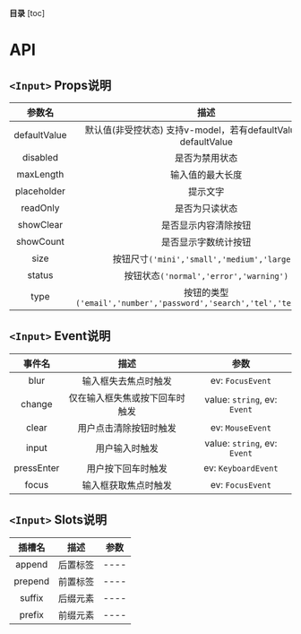 **目录**
[toc]

# API

## `<Input>` Props说明

|    参数名    |                                 描述                                  |     类型      |   默认值   |
| :----------: | :-------------------------------------------------------------------: | :-----------: | :--------: |
| defaultValue |  默认值(非受控状态) 支持v-model，若有defaultValue，值为defaultValue   |   `string`    |     -      |
|   disabled   |                            是否为禁用状态                             |   `boolean`   |  `false`   |
|  maxLength   |                           输入值的最大长度                            |   `number`    |   `100`    |
| placeholder  |                               提示文字                                |   `string`    |     -      |
|   readOnly   |                            是否为只读状态                             |   `boolean`   |  `false`   |
|  showClear   |                         是否显示内容清除按钮                          |   `boolean`   |  `false`   |
|  showCount   |                         是否显示字数统计按钮                          |   `boolean`   |  `false`   |
|     size     |              按钮尺寸`('mini','small','medium','large')`              |  `InputSize`  | `'medium'` |
|    status    |                按钮状态`('normal','error','warning')`                 | `InputStatus` | `'normal'` |
|     type     | 按钮的类型`('email','number','password','search','tel','text','url')` |  `InputType`  |  `'text'`  |

## `<Input>` Event说明

|   事件名   |              描述              |             参数             |
| :--------: | :----------------------------: | :--------------------------: |
|    blur    |      输入框失去焦点时触发      |       ev: `FocusEvent`       |
|   change   | 仅在输入框失焦或按下回车时触发 | value: `string`, ev: `Event` |
|   clear    |     用户点击清除按钮时触发     |       ev: `MouseEvent`       |
|   input    |         用户输入时触发         | value: `string`, ev: `Event` |
| pressEnter |       用户按下回车时触发       |     ev: `KeyboardEvent`      |
|   focus    |      输入框获取焦点时触发      |       ev: `FocusEvent`       |

## `<Input>` Slots说明

| 插槽名  |   描述   | 参数 |
| :-----: | :------: | :--: |
| append  | 后置标签 | ---- |
| prepend | 前置标签 | ---- |
| suffix  | 后缀元素 | ---- |
| prefix  | 前缀元素 | ---- |
